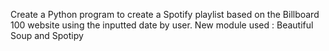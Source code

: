 Create a Python program to create a Spotify playlist based on the Billboard 100 website using the inputted date by user.
New module used : Beautiful Soup and Spotipy
